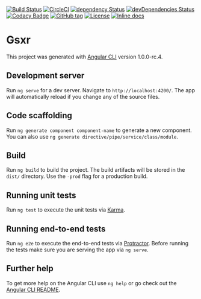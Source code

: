 [![Build Status][travis-image]][travis-url]
[![CircleCI][circleci-image]][circleci-url]
[![dependency Status][david-dep-image]][david-dep-url]
[![devDependencies Status][david-devdep-image]][david-devdep-url]
[![Codacy Badge][codacy-image]][codacy-url]
[![GitHub tag][github-tag-image]][github-tag-url]
[![License][license-image]][license-url]
[![Inline docs][docs-imgae]][docs-url]
<!-- todo  shields for docs and opbeat -->
# Gsxr

This project was generated with [Angular CLI](https://github.com/angular/angular-cli) version 1.0.0-rc.4.

## Development server

Run `ng serve` for a dev server. Navigate to `http://localhost:4200/`. The app will automatically reload if you change any of the source files.

## Code scaffolding

Run `ng generate component component-name` to generate a new component. You can also use `ng generate directive/pipe/service/class/module`.

## Build

Run `ng build` to build the project. The build artifacts will be stored in the `dist/` directory. Use the `-prod` flag for a production build.

## Running unit tests

Run `ng test` to execute the unit tests via [Karma](https://karma-runner.github.io).

## Running end-to-end tests

Run `ng e2e` to execute the end-to-end tests via [Protractor](http://www.protractortest.org/).
Before running the tests make sure you are serving the app via `ng serve`.

## Further help

To get more help on the Angular CLI use `ng help` or go check out the [Angular CLI README](https://github.com/angular/angular-cli/blob/master/README.md).


[travis-image]: https://travis-ci.org/cocopelli/gsxr.svg?branch=master
[travis-url]: https://travis-ci.org/cocopelli/gsxr

[circleci-image]: https://circleci.com/gh/cocopelli/gsxr.svg?style=shield&circle-token=:circle-token
[circleci-url]: https://www.codacy.com/app/cocopelli/gsxr/dashboard

[david-dep-image]: https://david-dm.org/cocopelli/gsxr/status.svg
[david-dep-url]: https://david-dm.org/cocopelli/gsxr#info=dependencies
[david-devdep-image]: https://david-dm.org/cocopelli/gsxr/dev-status.svg
[david-devdep-url]: https://david-dm.org/cocopelli/gsxr?type=dev

[codacy-image]: https://api.codacy.com/project/badge/Grade/e0f5bd577d3a4fe39ea890935e83fa45
[codacy-url]: https://www.codacy.com/app/cocopelli/gsxr?utm_source=github.com&amp;utm_medium=referral&amp;utm_content=cocopelli/gsxr&amp;utm_campaign=Badge_Grade

[github-tag-image]: https://img.shields.io/github/tag/cocopelli/gsxr.svg
[github-tag-url]: https://github.com/cocopelli/gsxr

[license-image]: https://img.shields.io/github/license/cocopelli/gsxr.svg
[license-url]: https://github.com/cocopelli/gsxr/blob/master/LICENSE

[docs-imgae]: http://inch-ci.org/github/cocopelli/gsxr.svg?branch=master
[docs-url]: http://inch-ci.org/github/cocopelli/gsxr
